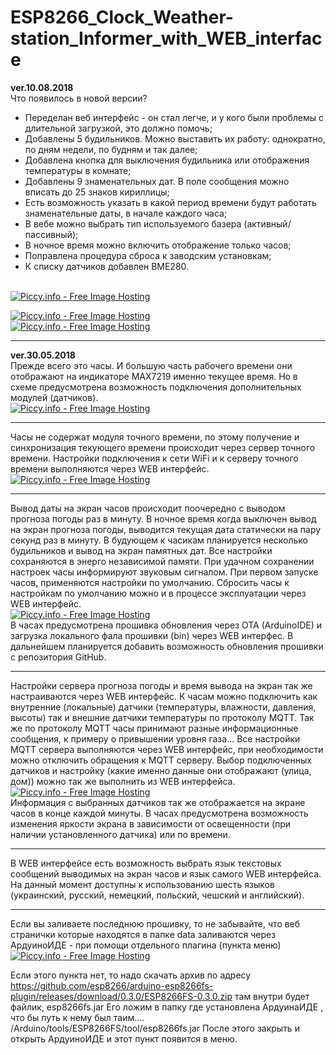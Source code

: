 # ESP8266_Clock_Weather-station_Informer_with_WEB_interface
<b>ver.10.08.2018</b> <br>
Что появилось в новой версии?
- Переделан веб интерфейс - он стал легче, и у кого были проблемы с длительной загрузкой, это должно помочь;
- Добавлены 5 будильников. Можно выставить их работу: однократно, по дням недели, по будням и так далее;
- Добавлена кнопка для выключения будильника или отображения температуры в комнате;
- Добавлены 9 знаменательных дат. В поле сообщения можно вписать до 25 знаков кириллицы;
- Есть возможность указать в какой период времени будут работать знаменательные даты, в начале каждого часа;
- В вебе можно выбрать тип используемого базера (активный/пассивный);
- В ночное время можно включить отображение только часов;
- Поправлена процедура сброса к заводским установкам;
- К списку датчиков добавлен BME280.
<br>
<a href="http://piccy.info/view3/12540057/eef91597ac39401e5413c43be55b724c/" target="_blank"><img src="http://i.piccy.info/i9/b96eb1280f89069312300b191b95287d/1533837472/110634/1248178/Bezymiannyi.jpg" alt="Piccy.info - Free Image Hosting" border="0" /></a><a href="http://i.piccy.info/a3c/2018-08-09-17-57/i9-12540057/407x768-r" target="_blank"><img src="http://i.piccy.info/a3/2018-08-09-17-57/i9-12540057/407x768-r/i.gif" alt="" border="0" /></a><br>

<a href="http://piccy.info/view3/12540058/b7e2327cd9ccdebe2c4d99276ce9532a/" target="_blank"><img src="http://i.piccy.info/i9/c5b90c718bd5800babbec994eb2f5918/1533837636/102386/1248178/Bezymiannyi.jpg" alt="Piccy.info - Free Image Hosting" border="0" /></a><a href="http://i.piccy.info/a3c/2018-08-09-18-00/i9-12540058/511x616-r" target="_blank"><img src="http://i.piccy.info/a3/2018-08-09-18-00/i9-12540058/511x616-r/i.gif" alt="" border="0" /></a><br>
<a href="http://piccy.info/view3/12540081/2266b7724626d0a4c2d29d7662cbb533/orig/" target="_blank"><img src="http://i.piccy.info/i9/5d8ab140fdb661d1699589a0d883f67a/1533838638/91126/1248178/Bezymiannyi_800.jpg" alt="Piccy.info - Free Image Hosting" border="0" /></a><a href="http://i.piccy.info/a3c/2018-08-09-18-17/i9-12540081/780x547-r" target="_blank"><img src="http://i.piccy.info/a3/2018-08-09-18-17/i9-12540081/780x547-r/i.gif" alt="" border="0" /></a>
<br><hr>
<b>ver.30.05.2018</b> <br>
Прежде всего это часы. И большую часть рабочего времени они отображают на индикаторе MAX7219 именно текущее время.
Но в схеме предусмотрена возможность подключения дополнительных модулей (датчиков).<br>
<a href="http://piccy.info/view3/12360464/594acf6bf9a9d7ea4c14f5a5d28b6adc/" target="_blank"><img src="http://i.piccy.info/i9/f43215e4812b2f8cfb1658b43002ab1a/1527264109/40402/1246814/oy5jqpcv701fldb1lalsd6s31_500.jpg" alt="Piccy.info - Free Image Hosting" border="0" /></a><a href="http://i.piccy.info/a3c/2018-05-25-16-01/i9-12360464/500x303-r" target="_blank"><img src="http://i.piccy.info/a3/2018-05-25-16-01/i9-12360464/500x303-r/i.gif" alt="" border="0" /></a>
<hr>
Часы не содержат модуля точного времени, по этому получение и синхронизация текующего времени происходит через сервер точного времени.
Настройки подключения к сети WiFi и к серверу точного времени выполняются через WEB интерфейс.
<br>
<a href="http://piccy.info/view3/12426813/08bfcd44411ef9276079fcab12083123/" target="_blank"><img src="http://i.piccy.info/i9/c396339543532732b6d8dd1f1817873e/1529447965/103375/1248178/Bezymiannyi.jpg" alt="Piccy.info - Free Image Hosting" border="0" /></a><a href="http://i.piccy.info/a3c/2018-06-19-22-52/i9-12426813/512x620-r" target="_blank"><img src="http://i.piccy.info/a3/2018-06-19-22-52/i9-12426813/512x620-r/i.gif" alt="" border="0" /></a><hr>
Вывод даты на экран часов происходит поочередно с выводом прогноза погоды раз в минуту.
В ночное время когда выключен вывод на экран прогноза погоды, выводится текущая дата статически на пару секунд раз в минуту.
В будующем к часикам планируется несколько будильников и вывод на экран памятных дат.
Все настройки сохраняются в энерго независимой памяти.
При удачном сохранении настроек часы информируют звуковым сигналом.
При первом запуске часов, применяются настройки по умолчанию.
Сбросить часы к настройкам по умолчанию можно и в процессе эксплуатации через WEB интерфейс.<br>
<a href="http://piccy.info/view3/12426832/af44cb80707917dba031457f2e145eed/" target="_blank"><img src="http://i.piccy.info/i9/ba873a1a8317e0cf61de61ea485f5010/1529449021/116096/1248178/Bezymiannyi.jpg" alt="Piccy.info - Free Image Hosting" border="0" /></a><a href="http://i.piccy.info/a3c/2018-06-19-22-57/i9-12426832/499x586-r" target="_blank"><img src="http://i.piccy.info/a3/2018-06-19-22-57/i9-12426832/499x586-r/i.gif" alt="" border="0" /></a><br>
В часах предусмотрена прошивка обновления через OTA (ArduinoIDE) и загрузка локального фала прошивки (bin) через WEB интерфес.
В дальнейшем планируется добавить возможность обновления прошивки с репозитория GitHub.<hr>
Настройки сервера прогноза погоды и время вывода на экран так же настраиваются через WEB интерфейс.
К часам можно подключить как внутренние (локальные) датчики (температуры, влажности, давления, высоты) так и внешние датчики температуры по протоколу MQTT.
Так же по протоколу MQTT часы принимают разные информационные сообщения, к примеру о привышении уровня газа...
Все настройки MQTT сервера выполняются через WEB интерфейс, при необходимости можно отключить обращения к MQTT серверу.
Выбор подключенных датчиков и настройку (какие именно данные они отображают (улица, дом)) можно так же выполнить из WEB интерфейса.<br>
<a href="http://piccy.info/view3/12426834/f49f7a5bf939f67c07da2b7a46782b79/" target="_blank"><img src="http://i.piccy.info/i9/3184c3b4974ae53090966cc2ca88ba60/1529449161/106693/1248178/Bezymiannyi.jpg" alt="Piccy.info - Free Image Hosting" border="0" /></a><a href="http://i.piccy.info/a3c/2018-06-19-22-59/i9-12426834/507x632-r" target="_blank"><img src="http://i.piccy.info/a3/2018-06-19-22-59/i9-12426834/507x632-r/i.gif" alt="" border="0" /></a><br>
Информация с выбранных датчиков так же отображается на экране часов в конце каждой минуты.
В часах предусмотрена возможность изменения яркости экрана в зависимости от освещенности (при наличии установленного датчика) или по времени.<hr>
В WEB интерфейсе есть возможность выбрать язык текстовых сообщений выводимых на экран часов и язык самого WEB интерфейса.
На данный момент доступны к использованию шесть языков (украинский, русский, немецкий, польский, чешский и английский).
<hr>
Если вы заливаете последнюю прошивку, то не забывайте, что веб странички которые находятся в папке data заливаются через АрдуиноИДЕ - при помощи отдельного плагина (пункта меню)
<a href="http://piccy.info/view3/12485074/2300813e8eef86cc60e60d34c998f439/" target="_blank"><img src="http://i.piccy.info/i9/577884adbef046550a4afa226bf03568/1531667966/70098/1248178/Bezymiannyi.jpg" alt="Piccy.info - Free Image Hosting" border="0" /></a><a href="http://i.piccy.info/a3c/2018-07-15-15-19/i9-12485074/386x498-r" target="_blank"><img src="http://i.piccy.info/a3/2018-07-15-15-19/i9-12485074/386x498-r/i.gif" alt="" border="0" /></a>

Если этого пункта нет, то надо скачать архив по адресу
https://github.com/esp8266/arduino-esp8266fs-plugin/releases/download/0.3.0/ESP8266FS-0.3.0.zip
там внутри будет файлик, esp8266fs.jar
Его ложим в папку где установлена АрдуинаИДЕ , что бы путь к нему был таим....
/Arduino/tools/ESP8266FS/tool/esp8266fs.jar
После этого закрыть и открыть АрдуиноИДЕ и этот пункт появится в меню.
